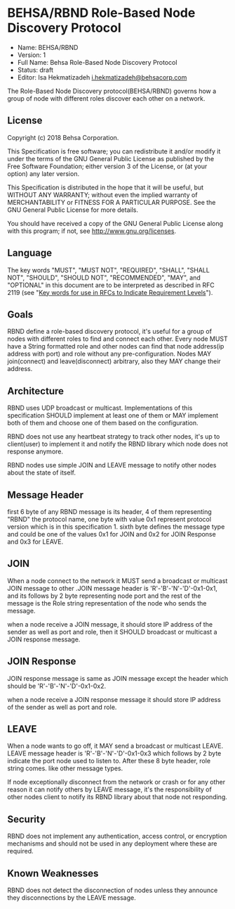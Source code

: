 # BEHSA/RBND Role-Based Node Discovery Protocol 

* Name: BEHSA/RBND
* Version: 1
* Full Name: Behsa Role-Based Node Discovery Protocol
* Status: draft
* Editor: Isa Hekmatizadeh i.hekmatizadeh@behsacorp.com

The Role-Based Node Discovery protocol(BEHSA/RBND) governs how a group of node with different 
roles discover each other on a network.

## License
Copyright (c) 2018 Behsa Corporation.

This Specification is free software; you can redistribute it and/or modify it under the terms of 
the GNU General Public License as published by the Free Software Foundation; either version 3 of 
the License, or (at your option) any later version.

This Specification is distributed in the hope that it will be useful, but WITHOUT ANY WARRANTY; 
without even the implied warranty of MERCHANTABILITY or FITNESS FOR A PARTICULAR PURPOSE. See the
GNU General Public License for more details.  

You should have received a copy of the GNU General Public License along with this program; if 
not, see <http://www.gnu.org/licenses>.

## Language
The key words "MUST", "MUST NOT", "REQUIRED", "SHALL", "SHALL NOT", 
"SHOULD", "SHOULD NOT", "RECOMMENDED",  "MAY", and "OPTIONAL" in this 
document are to be interpreted as described in RFC 2119 (see "[Key words for use in RFCs to 
Indicate Requirement Levels](http://tools.ietf.org/html/rfc2119)").

## Goals
RBND define a role-based discovery protocol, it's useful for a group of nodes with 
different roles to find and connect each other. Every node MUST have a String formatted role and 
other nodes can find that node address(ip address with port) and role without any pre-configuration.
Nodes MAY join(connect) and leave(disconnect) arbitrary, also they MAY change their address.

## Architecture
RBND uses UDP broadcast or multicast. Implementations of this specification SHOULD implement at 
least one of them or MAY implement both of them and choose one of them based on the configuration.

RBND does not use any heartbeat strategy to track other nodes, it's up to client(user) to 
implement it and notify the RBND library which node does not response anymore.

RBND nodes use simple JOIN and LEAVE message to notify other nodes about the state of itself. 

## Message Header
first 6 byte of any RBND message is its header, 4 of them representing "RBND" the protocol name, 
one byte with value 0x1 represent protocol version which is in this specification 1. sixth byte 
defines the message type and could be one of the values 0x1 for JOIN and 0x2 for JOIN Response 
and 0x3 for LEAVE.

## JOIN
When a node connect to the network it MUST send a broadcast or multicast JOIN message to other
.JOIN message header is 'R'-'B'-'N'-'D'-0x1-0x1, and its follows by 2 byte representing node 
port and the rest of the message is the Role string representation of the node who sends the 
message.

when a node receive a JOIN message, it should store IP address of the sender as well as port and 
role, then it SHOULD broadcast or multicast a JOIN response message.

## JOIN Response
JOIN response message is same as JOIN message except the header which should be 
'R'-'B'-'N'-'D'-0x1-0x2.

when a node receive a JOIN response message it should store IP address of the sender as well as 
port and role.

## LEAVE
When a node wants to go off, it MAY send a broadcast or multicast LEAVE. LEAVE message header is 
'R'-'B'-'N'-'D'-0x1-0x3 which follows by 2 byte indicate the port node used to listen to. After 
these 8 byte header, role string comes. like other message types.

If node exceptionally disconnect from the network or crash or for any other reason it can notify 
others by LEAVE message, it's the responsibility of other nodes client to notify its RBND library
about that node not responding.

## Security
RBND does not implement any authentication, access control, or encryption mechanisms and should 
not be used in any deployment where these are required.

## Known Weaknesses
RBND does not detect the disconnection of nodes unless they announce they disconnections by the 
LEAVE message.